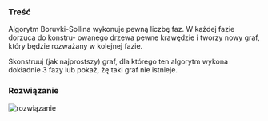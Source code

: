 ### Treść
Algorytm Boruvki-Sollina wykonuje pewną liczbę faz. W każdej fazie dorzuca do konstru-
owanego drzewa pewne krawędzie i tworzy nowy graf, który będzie rozważany w kolejnej fazie.

Skonstruuj (jak najprostszy) graf, dla którego ten algorytm wykona dokładnie 3 fazy lub pokaż,
żę taki graf nie istnieje.

### Rozwiązanie
![rozwiązanie](http://drive.google.com/uc?export=view&id=S3oVokgGnY8b7QZA7)
